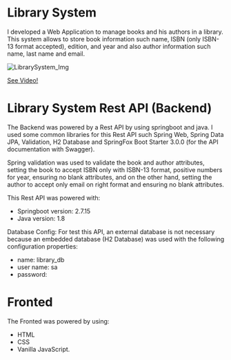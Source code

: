 # Library System
I developed a Web Application to manage books and his authors in a library. This system allows to store book information such name, ISBN (only ISBN-13 format accepted), edition, and year and also author information such name, last name and email.

![LibrarySystem_Img](https://github.com/MarcosTulioSDLV/Library-System/assets/41268178/573b4109-d0fa-4b00-b213-0a2fec090ea3)

[See Video!](https://www.youtube.com/watch?v=bYUE_2XaKh4&t=10s)

# Library System Rest API (Backend)
The Backend was powered by a Rest API by using springboot and java.
I used some common libraries for this Rest API such Spring Web, Spring Data JPA, Validation, H2 Database and SpringFox Boot Starter 3.0.0 (for the API documentation with Swagger).

Spring validation was used to validate the book and author attributes, setting the book to accept ISBN only with ISBN-13 format, positive numbers for year, ensuring no blank attributes, and on the other hand, setting the author to accept only email on right format and ensuring no blank attributes.

This Rest API was powered with:
- Springboot version: 2.7.15
- Java version: 1.8

Database Config: For test this API, an external database is not necessary because an embedded database (H2 Database) was used with the following configuration properties:
- name: library_db
- user name: sa
- password:

# Fronted
The Fronted was powered by using:
- HTML
- CSS
- Vanilla JavaScript.
